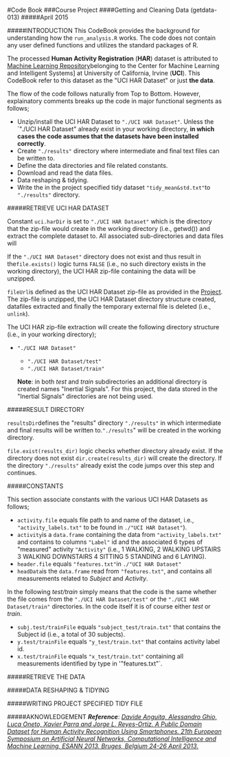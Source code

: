 #Code Book
###Course Project
####Getting and Cleaning Data (getdata-013)
#####April 2015

#####INTRODUCTION
This CodeBook provides the background for understanding how the `run_analysis.R` works.
The code does not contain any user defined functions and utilizes the standard packages of R.

The processed __Human Activity Registration__ (__HAR__) dataset is attributed to [Machine Learning Repository](http://archive.ics.uci.edu/ml/datasets/Human+Activity+Recognition+Using+Smartphones)belonging to the Center for Machine Learning and Intelligent Systems] at University of California, Irvine (__UCI__). This CodeBook refer to this dataset as
the "UCI HAR Dataset" or just __the data__.

The flow of the code follows naturally from Top to Bottom. However, explainatory comments breaks up the code in major functional segments as follows;

* Unzip/install the UCI HAR Dataset to `"./UCI HAR Dataset"`. Unless the `"./UCI HAR Dataset" already exist in your working directory, __in which cases the code assumes that the datasets have been installed correctly__.
* Create `"./results"` directory where intermediate and final text files can be written to.
* Define the data directories and file related constants.
* Download and read the data files.
* Data reshaping & tidying.
* Write the in the project specified tidy dataset `"tidy_mean&std.txt"`to `"./results"` directory.
  

#####RETRIEVE UCI HAR DATASET
  
Constant `uci.harDir` is set to `"./UCI HAR Dataset"` which is the directory that the zip-file would create in the working directory (i.e., getwd()) and extract the complete dataset to. All associated sub-directories and data files will 

If the `"./UCI HAR Dataset"` directory does not exist and thus result in the`file.exists()` logic turns `FALSE` (i.e., no such directory exists in the working directory), the UCI HAR zip-file containing the data will be unzipped.

`fileUrl`is defined as the UCI HAR Dataset zip-file as provided in the [Project](https://class.coursera.org/getdata-013/human_grading/view/courses/973500/assessments/3/submissions). The zip-file is unzipped, the UCI HAR Dataset directory structure created, datafiles extracted and finally the temporary external file is deleted (i.e., `unlink`).

The UCI HAR zip-file extraction will create the following directory structure (i.e., in your working directory);
* `"./UCI HAR Dataset"`
  *  `"./UCI HAR Dataset/test"`
  *  `"./UCI HAR Dataset/train"`
    
  __Note__: in both _test_ and _train_ subdirectories an additional directory is created names "Inertial Signals". For this project, the data stored in the "Inertial Signals" directories are not being used.

#####RESULT DIRECTORY
  
`resultsDir`defines the "results" directory `"./results"` in which intermediate and final results will be written to.`"./results`" will be created in the working directory.

`file.exist(results_dir)` logic checks whether directory already exist. If the directory does not exist `dir.create(results_dir)` will create the directory. If the directory `"./results"` already exist the code jumps over this step and continues.
  
#####CONSTANTS
  
This section associate constants with the various UCI HAR Datasets as follows;

* `activity.file` equals file path to and name of the dataset, i.e., `"activity_labels.txt"` to be found in `./"UCI HAR Dataset"`).
* `activity`is a `data.frame` containing the data from `"activity_labels.txt"` and contains to columns `"Label"` id and the associated 6 types of "measured" activity `"Activity"` (i.e., 1 WALKING, 2 WALKING UPSTAIRS 3 WALKING DOWNSTAIRS 4 SITTING 5 STANDING and 6 LAYING).
* `header.file` equals `"features.txt"`in `./"UCI HAR Dataset"`
* `headData`is the `data.frame` read from `"features.txt"`, and contains all measurements related to _Subject_ and _Activity_.

In the following _test/train_ simply means that the code is the same whether the file comes from the `"./UCI HAR Dataset/test"` or the `"./UCI HAR Dataset/train"` directories. In the code itself it is of course either _test_ or _train_.  

* `subj.test/trainFile` equals `"subject_test/train.txt"` that contains the Subject id (i.e., a total of 30 subjects).
* `y.test/trainFile` equals `"y_test/train.txt"` that contains activity label id.
* `x.test/trainFile` equals `"x_test/train.txt"` containing all measurements identified by type in '"features.txt"`.
  
#####RETRIEVE THE DATA

#####DATA RESHAPING & TIDYING

#####WRITING PROJECT SPECIFIED TIDY FILE

#####AKNOWLEDGEMENT
___Reference___: [_Davide Anguita, Alessandro Ghio, Luca Oneto, Xavier Parra and Jorge L. Reyes-Ortiz. A Public Domain Dataset for Human Activity Recognition Using Smartphones. 21th European Symposium on Artificial Neural Networks, Computational Intelligence and Machine Learning, ESANN 2013. Bruges, Belgium 24-26 April 2013_.](https://www.elen.ucl.ac.be/Proceedings/esann/esannpdf/es2013-84.pdf)
